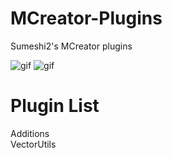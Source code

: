 # MCreator-Plugins  
Sumeshi2's MCreator plugins  
  
![gif](https://i.imgur.com/oDxgiuE.png)
![gif](https://i.imgur.com/ogcyf3i.png)
  
# Plugin List  
Additions  
VectorUtils  
